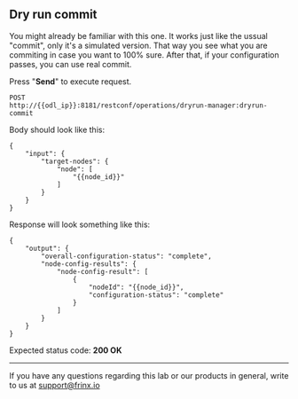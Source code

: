 ## Dry run commit

You might already be familiar with this one. It works just like the ussual "commit", only it's a simulated version. That way you see what you are commiting in case you want to 100% sure. After that, if your configuration passes, you can use real commit.


Press "**Send**" to execute request.

```
POST
http://{{odl_ip}}:8181/restconf/operations/dryrun-manager:dryrun-commit
```

Body should look like this:

```
{
    "input": {
        "target-nodes": {
            "node": [
                "{{node_id}}"
            ]
        }
    }
}
```

Response will look something like this:

```
{
    "output": {
        "overall-configuration-status": "complete",
        "node-config-results": {
            "node-config-result": [
                {
                    "nodeId": "{{node_id}}",
                    "configuration-status": "complete"
                }
            ]
        }
    }
}
```

Expected status code: **200 OK**

---
If you have any questions regarding this lab or our products in general, write to us at [support@frinx.io](mailto:support@frinx.io)